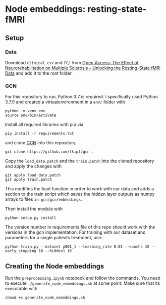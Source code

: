 # Node embeddings: resting-state-fMRI

## Setup
### Data
Download ```clinical.csv``` and ```FC/``` from [Open Access: The Effect of Neurorehabilitation on Multiple Sclerosis – Unlocking the Resting-State fMRI Data](https://osf.io/p2kj7/files/osfstorage) 
and add it to the root folder.

### GCN
For this repository to run, Python 3.7 is required. I specifically used Python 3.7.9 and created a virtualenvironment in a ```env/``` folder with

```
python -m venv env
source env/bin/activate
```

Install all required libraries with pip via

```
pip install -r requirements.txt
```

and clone [GCN](https://github.com/tkipf/gcn) into this repository.

```
git clone https://github.com/tkipf/gcn .
```

Copy the ```load_data.patch``` and the ```train.patch``` into the cloned repository and apply the changes with 

```
git apply load_data.patch
git apply train.patch
```

This modifies the load function in order to work with our data and adds a section to the train script which saves the hidden layer outputs 
as numpy arrays to files ```in gcn/gcn/embeddings```.

Then install the module with

```
python setup.py install
```

The version number in requirements file of this repo should work with the versions in the gcn implementation. 
For training with our dataset and parameters for a single patients treatment, use:

```
python train.py --dataset p001_1 --learning_rate 0.01 --epochs 10 --early_stopping 10 --hidden1 10
```


## Creating the Node embeddings
Run the ```preprocessing.ipynb``` notebook and follow the commands. You need to execute ```./generate_node_embeddings.sh``` at some point. 
Make sure that its executable with 

```
chmod +x generate_node_embeddings.sh
```